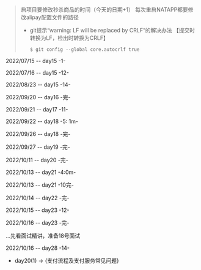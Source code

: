 > 启项目要修改秒杀商品的时间（今天的日期+1）
> 每次重启NATAPP都要修改alipay配置文件的路径
> 
> + git提示“warning: LF will be replaced by CRLF”的解决办法
> 【提交时转换为LF，检出时转换为CRLF】 
> 
>   ``$ git config --global core.autocrlf true``

2022/07/15 -- day15  -1- 

2022/07/16 -- day15 -12-

2022/08/23 -- day15 -14-

2022/09/20 -- day16 -完-

2022/09/21 -- day17 -11-

2022/09/22 -- day18 -5: 1m-

2022/09/26 -- day18 -完-

2022/09/27 -- day19 -完-

2022/10/11 -- day20 -完-

2022/10/13 -- day21 -4:0m-

2022/10/13 -- day21 -10完-

2022/10/14 -- day22 -完-

2022/10/15 -- day23 -12-

2022/10/16 -- day23 -完-

...先看面试精讲，准备18号面试

2022/10/16 -- day28 -14-

+ day20(1) -> {支付流程及支付服务常见问题}
